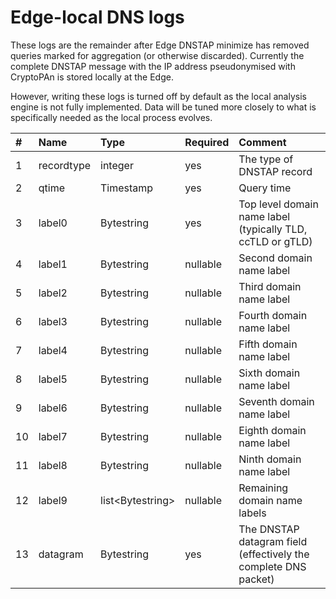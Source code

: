 # Edge-local DNS logs

These logs are the remainder after Edge DNSTAP minimize has removed queries marked for aggregation (or otherwise discarded). Currently the complete DNSTAP message with the IP address pseudonymised with CryptoPAn is stored locally at the Edge.

However, writing these logs is turned off by default as the local analysis engine is not fully implemented. Data will be tuned more closely to what is specifically needed as the local process evolves.


| #    | Name          | Type                  | Required       | Comment                                                            |
| :--  | :------------- | :-------------       | :------------- | :---------------------------------------------------------------   |
|1     |recordtype      |integer                |yes             |The type of DNSTAP record|
|2     |qtime           |Timestamp              |yes             |Query time|
|3     |label0          |Bytestring             |yes             |Top level domain name label (typically TLD, ccTLD or gTLD)|
|4     |label1          |Bytestring             |nullable        |Second domain name label|
|5     |label2          |Bytestring             |nullable        |Third domain name label|
|6     |label3          |Bytestring             |nullable        |Fourth domain name label|
|7     |label4          |Bytestring             |nullable        |Fifth domain name label|
|8     |label5          |Bytestring             |nullable        |Sixth domain name label|
|9     |label6          |Bytestring             |nullable        |Seventh domain name label|
|10    |label7          |Bytestring             |nullable        |Eighth domain name label|
|11    |label8          |Bytestring             |nullable        |Ninth domain name label|
|12    |label9          |list&lt;Bytestring&gt; |nullable        |Remaining domain name labels|
|13    |datagram        |Bytestring             |yes             |The DNSTAP datagram field (effectively the complete DNS packet)|
